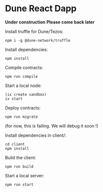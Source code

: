 # Dune React Dapp

**Under construction**
**Please come back later**


Install truffle for Dune/Tezos:
```
npm i -g @dune-network/truffle
```

Install dependencies:
```
npm install
```

Compile contracts:
```
npm run compile
```


Start a local node:
```
(ix create sandbox)
ix start
```

Deploy contracts:
```
npm run migrate
```

(for now, this is failing. We will debug it soon !)

Install dependencies in client/:
```
cd client
npm install
```

Build the client:
```
npm run build
```

Start a local server:
```
npm run start
```

